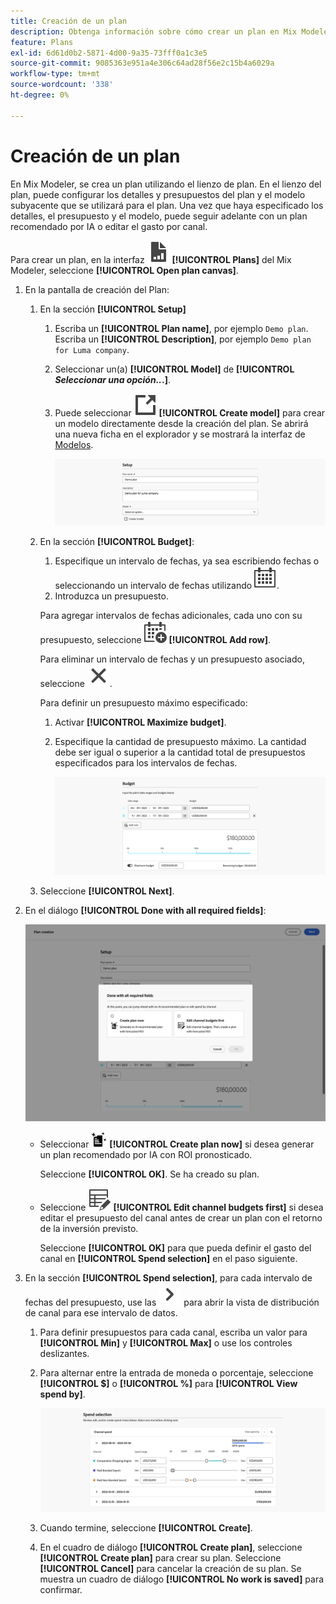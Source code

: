 ```yaml
---
title: Creación de un plan
description: Obtenga información sobre cómo crear un plan en Mix Modeler.
feature: Plans
exl-id: 6d61d0b2-5871-4d00-9a35-73fff0a1c3e5
source-git-commit: 9085363e951a4e306c64ad28f56e2c15b4a6029a
workflow-type: tm+mt
source-wordcount: '338'
ht-degree: 0%

---
```



# Creación de un plan

En Mix Modeler, se crea un plan utilizando el lienzo de plan. En el lienzo del plan, puede configurar los detalles y presupuestos del plan y el modelo subyacente que se utilizará para el plan. Una vez que haya especificado los detalles, el presupuesto y el modelo, puede seguir adelante con un plan recomendado por IA o editar el gasto por canal.

Para crear un plan, en la interfaz ![PLan](/help/assets//icons/FileChart.svg) **[!UICONTROL Plans]** del Mix Modeler, seleccione **[!UICONTROL Open plan canvas]**.

1. En la pantalla de creación del Plan:

   1. En la sección **[!UICONTROL Setup]**

      1. Escriba un **[!UICONTROL Plan name]**, por ejemplo `Demo plan`. Escriba un **[!UICONTROL Description]**, por ejemplo `Demo plan for Luma company`.
      1. Seleccionar un(a) **[!UICONTROL Model]** de **[!UICONTROL _Seleccionar una opción.._.]**.
      1. Puede seleccionar ![LinkOut](/help/assets//icons/LinkOut.svg) **[!UICONTROL Create model]** para crear un modelo directamente desde la creación del plan. Se abrirá una nueva ficha en el explorador y se mostrará la interfaz de [Modelos](../models/overview.md).

         ![Configuración del plan](/help/assets//plan-setup.png)

   1. En la sección **[!UICONTROL Budget]**:

      1. Especifique un intervalo de fechas, ya sea escribiendo fechas o seleccionando un intervalo de fechas utilizando ![Calendario](/help/assets//icons/Calendar.svg).
      1. Introduzca un presupuesto.

      Para agregar intervalos de fechas adicionales, cada uno con su presupuesto, seleccione ![CalendarAdd](/help/assets//icons/CalendarAdd.svg) **[!UICONTROL Add row]**.

      Para eliminar un intervalo de fechas y un presupuesto asociado, seleccione ![Cerrar](/help/assets//icons/Close.svg).

      Para definir un presupuesto máximo especificado:

      1. Activar **[!UICONTROL Maximize budget]**.
      1. Especifique la cantidad de presupuesto máximo. La cantidad debe ser igual o superior a la cantidad total de presupuestos especificados para los intervalos de fechas.

         ![Presupuesto del plan](/help/assets//plan-budget.png)

   1. Seleccione **[!UICONTROL Next]**.

1. En el diálogo **[!UICONTROL Done with all required fields]**:

   ![Plan Finalizado](/help/assets//plan-done-required-fields.png)

   * Seleccionar <img src="/help/assets//icons/NewPlan.svg" width="25" /> **[!UICONTROL Create plan now]** si desea generar un plan recomendado por IA con ROI pronosticado.

     Seleccione **[!UICONTROL OK]**. Se ha creado su plan.


   * Seleccione ![TableEdit](/help/assets//icons/TableEdit.svg) **[!UICONTROL Edit channel budgets first]** si desea editar el presupuesto del canal antes de crear un plan con el retorno de la inversión previsto.

     Seleccione **[!UICONTROL OK]** para que pueda definir el gasto del canal en **[!UICONTROL Spend selection]** en el paso siguiente.



1. En la sección **[!UICONTROL Spend selection]**, para cada intervalo de fechas del presupuesto, use las ![comillas angulares](/help/assets//icons/ChevronRight.svg) para abrir la vista de distribución de canal para ese intervalo de datos.

   1. Para definir presupuestos para cada canal, escriba un valor para **[!UICONTROL Min]** y **[!UICONTROL Max]** o use los controles deslizantes.

   1. Para alternar entre la entrada de moneda o porcentaje, seleccione **[!UICONTROL $]** o **[!UICONTROL %]** para **[!UICONTROL View spend by]**.

      ![Selección de gastos](/help/assets//plan-spend-selection.png)

   1. Cuando termine, seleccione **[!UICONTROL Create]**.

   1. En el cuadro de diálogo **[!UICONTROL Create plan]**, seleccione **[!UICONTROL Create plan]** para crear su plan. Seleccione **[!UICONTROL Cancel]** para cancelar la creación de su plan. Se muestra un cuadro de diálogo **[!UICONTROL No work is saved]** para confirmar.
